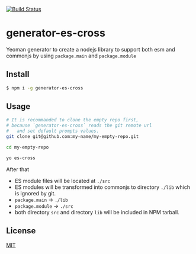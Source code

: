 [![Build Status](https://travis-ci.org/kaelzhang/generator-es-cross.svg?branch=master)](https://travis-ci.org/kaelzhang/generator-es-cross)
<!-- [![Coverage](https://codecov.io/gh/kaelzhang/generator-es-cross/branch/master/graph/badge.svg)](https://codecov.io/gh/kaelzhang/generator-es-cross) -->
<!-- optional appveyor tst
[![Windows Build Status](https://ci.appveyor.com/api/projects/status/github/kaelzhang/generator-es-cross?branch=master&svg=true)](https://ci.appveyor.com/project/kaelzhang/generator-es-cross)
-->
<!-- optional npm version
[![NPM version](https://badge.fury.io/js/generator-es-cross.svg)](http://badge.fury.io/js/generator-es-cross)
-->
<!-- optional npm downloads
[![npm module downloads per month](http://img.shields.io/npm/dm/generator-es-cross.svg)](https://www.npmjs.org/package/generator-es-cross)
-->
<!-- optional dependency status
[![Dependency Status](https://david-dm.org/kaelzhang/generator-es-cross.svg)](https://david-dm.org/kaelzhang/generator-es-cross)
-->

# generator-es-cross

Yeoman generator to create a nodejs library to support both esm and commonjs by using `package.main` and `package.module`

## Install

```sh
$ npm i -g generator-es-cross
```

## Usage

```sh
# It is recommanded to clone the empty repo first,
# because `generator-es-cross` reads the git remote url
#   and set default prompts values.
git clone git@github.com:my-name/my-empty-repo.git

cd my-empty-repo

yo es-cross
```

After that

- ES module files will be located at `./src`
- ES modules will be transformed into commonjs to directory `./lib` which is ignored by git.
- `package.main` -> `./lib`
- `package.module` -> `./src`
- both directory `src` and directory `lib` will be included in NPM tarball.

## License

[MIT](LICENSE)
